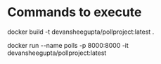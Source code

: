 # Commands to execute

docker build -t devansheegupta/pollproject:latest .

docker run --name polls -p 8000:8000 -it devansheegupta/pollproject:latest